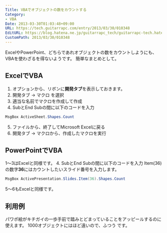 ```yaml
---
Title: VBAでオブジェクトの数をカウントする
Category:
- VBA
Date: 2013-03-30T01:03:48+09:00
URL: https://tech.guitarrapc.com/entry/2013/03/30/010348
EditURL: https://blog.hatena.ne.jp/guitarrapc_tech/guitarrapc-tech.hatenablog.com/atom/entry/11696248318757675487
CustomPath: 2013/03/30/010348
---
```


ExcelやPowerPoint、どちらであれオブジェクトの数をカウントしようにも、VBAを使わざるを得ないようです。 簡単なまとめとして。
## ExcelでVBA
1. オプションから、リボンに**開発タブ**を表示しておきます。
2. 開発タブ → マクロ を選択
3. 適当な名前でマクロを作成して作成
4. SubとEnd Subの間に以下のコードを入力
```cs
MsgBox ActiveSheet.Shapes.Count
```

5. ファイルから、終了してMicrosoft Excelに戻る
6. 開発タブ → マクロから、作成したマクロを実行
## PowerPointでVBA
1～3はExcelと同様です。 4. SubとEnd Subの間に以下のコードを入力 Item(36)の数字**36**にはカウントしたいスライド番号を入力します。
```cs
MsgBox ActivePresentation.Slides.Item(36).Shapes.Count
```

5～6もExcelと同様です。
## 利用例
パワポ絵がキチガイの一歩手前で踏みとどまっていることをアッピールするのに使えます。 1000オブジェクトにはほど遠いので、ふつう です。
